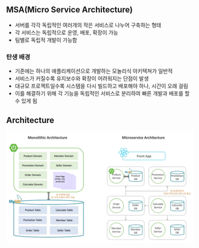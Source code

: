 ## MSA(Micro Service Architecture)
- 서버를 각각 독립적인 여러개의 작은 서비스로 나누어 구축하는 형태
- 각 서비스는 독립적으로 운영, 배포, 확장이 가능
- 팀별로 독립적 개발이 가능함

### 탄생 배경
- 기존에는 하나의 애플리케이션으로 개발하는 모놀리식 아키텍쳐가 일반적
- 서비스가 커질수록 유지보수와 확장이 어려워지는 단점이 발생
- 대규모 프로젝트일수록 시스템을 다시 빌드하고 배포해야 하나, 시간이 오래 걸림
- 이를 해결하기 위해 각 기능을 독립적인 서비스로 분리하여 빠른 개발과 배포를 할 수 있게 됨

## Architecture
![이미지](../img/ETC-MSA-01.webp)